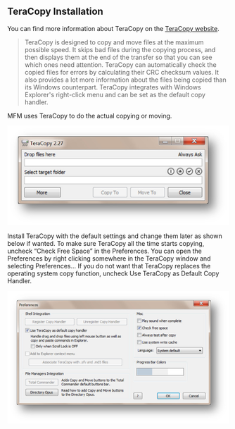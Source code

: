 ## TeraCopy Installation
You can find more information about TeraCopy on the [TeraCopy website](http://codesector.com/teracopy).
>TeraCopy is designed to copy and move files at the maximum possible speed. It skips bad files during the copying process, and then displays them at the end of the transfer so that you can see which ones need attention. TeraCopy can automatically check the copied files for errors by calculating their CRC checksum values. It also provides a lot more information about the files being copied than its Windows counterpart. TeraCopy integrates with Windows Explorer's right-click menu and can be set as the default copy handler.

MFM uses TeraCopy to do the actual copying or moving.

[![TeraCopy](../images/TeraCopy.jpg)](../images/TeraCopy.jpg)

Install TeraCopy with the default settings and change them later as shown below if wanted.
To make sure TeraCopy all the time starts copying, uncheck “Check Free Space” in the Preferences.  You can open the Preferences by right clicking somewhere in the TeraCopy window and selecting Preferences...
If you do not want that TeraCopy replaces the operating system copy function, uncheck Use TeraCopy as Default Copy Handler.

[![TeraCopy Preferences](../images/TeraCopyPreferences.jpg)](../images/TeraCopyPreferences.jpg)
